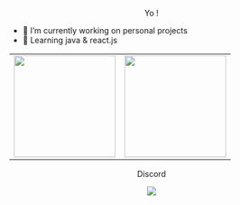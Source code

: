 <p align='center'>
  Yo !
</p>

- 🔭 I’m currently working on personal projects
- 🌱 Learning java & react.js

<table width="100%" align="center">
  <tr>
    <td>
<img height="180em" src="https://github-readme-stats.vercel.app/api?username=crizmo&show_icons=true&theme=radical" /> </td>
 <td> <img height="180em" src="https://github-readme-stats.vercel.app/api/top-langs?username=crizmo&show_icons=true&locale=en&layout=compact&theme=radical"/> </td>
  </tr>
 <table>

<p align='center'>
  Discord
</p>

<p align='center'>
  <a href="https://discord.gg/Ecy6WpEZsD"><img src="https://invidget.switchblade.xyz/Ecy6WpEZsD"/></a>
</p>
  
